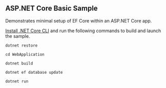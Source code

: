 ASP.NET Core Basic Sample
-------------------------

Demonstrates minimal setup of EF Core within an ASP.NET Core app.

[Install .NET Core CLI](https://dot.net) and run the following commands to build and launch the sample.

```
dotnet restore

cd WebApplication

dotnet build

dotnet ef database update

dotnet run
```